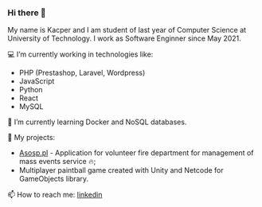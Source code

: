 ### Hi there 👋

My name is Kacper and I am student of last year of Computer Science at University of Technology.
I work as Software Enginner since May 2021.

💻 I’m currently working in technologies like:
- PHP (Prestashop, Laravel, Wordpress)
- JavaScript
- Python
- React
- MySQL

🌱 I’m currently learning Docker and NoSQL databases.

📁 My projects:
- [Asosp.pl](https://asosp.pl) - Application for volunteer fire department for management of mass events service 🔥;
- Multiplayer paintball game created with Unity and Netcode for GameObjects library.

📫 How to reach me: [linkedin](https://pl.linkedin.com/in/kacper-rutkowski-b374981b0)
